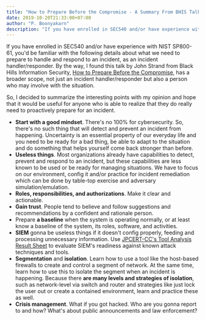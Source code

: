 ```yaml
---
title: "How to Prepare Before the Compromise - A Summary From BHIS Talk"
date: 2019-10-20T21:33:00+07:00
author: "P. Boonyakarn"
description: "If you have enrolled in SEC540 and/or have experience with NIST SP800-61, you'd be familiar with the following details about what we need to prepare to handle and respond to an incident, as an incident handler/responder. By the way, I found this talk by John Strand from Black Hills Information Security, How to Prepare Before the Compromise, has a broader scope, not just an incident handler/responder but also a person who may involve with the situation."
---
```


If you have enrolled in SEC540 and/or have experience with NIST SP800-61, you'd be familiar with the following details about what we need to prepare to handle and respond to an incident, as an incident handler/responder. By the way, I found this talk by John Strand from Black Hills Information Security, [How to Prepare Before the Compromise](https://www.youtube.com/watch?v=V-3-RGsdqpM), has a broader scope, not just an incident handler/responder but also a person who may involve with the situation.

So, I decided to summarize the interesting points with my opinion and hope that it would be useful for anyone who is able to realize that they do really need to proactively prepare for an incident.

- **Start with a good mindset**. There's no 100% for cybersecurity. So, there's no such thing that will detect and prevent an incident from happening. Uncertainty is an essential property of our everyday life and you need to be ready for a bad thing, be able to adapt to the situation and do something that helps yourself come back stronger than before.
- **Useless things**. Most organizations already have capabilities to detect, prevent and respond to an incident, but these capabilities are less known to be used or be ready for managing situations. We have to focus on our environment, config it and/or practice for incident remediation which can be done by table-top exercise and adversary simulation/emulation.
- **Roles, responsibilities, and authorizations**. Make it clear and actionable.
- **Gain trust**. People tend to believe and follow suggestions and recommendations by a confident and rationale person.
- Prepare **a baseline** when the system is operating normally, or at least know a baseline of the system, its roles, software, and activities.
- **SIEM** gonna be useless things if it doesn't config properly, feeding and processing unnecessary information. Use [JPCERT-CC's Tool Analysis Result Sheet](https://jpcertcc.github.io/ToolAnalysisResultSheet/) to evaluate SIEM's readiness against known attack techniques and tools.
- **Segmentation** and **isolation**. Learn how to use a tool like the host-based firewalls to create and control a segment of network. At the same time, learn how to use this to isolate the segment when an incident is happening. Because there **are many levels and strategies of isolation**, such as network-level via switch and router and strategies like just lock the user out or create a contained environment, learn and practice these as well.
- **Crisis management**. What if you got hacked. Who are you gonna report to and how? What's about public announcements and law enforcement?